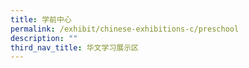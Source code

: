 ```yaml
---
title: 学前中心
permalink: /exhibit/chinese-exhibitions-c/preschool
description: ""
third_nav_title: 华文学习展示区
---
```

